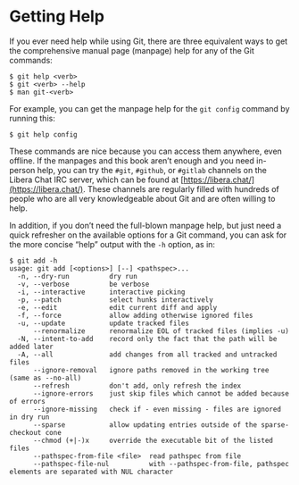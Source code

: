 # Getting Help

If you ever need help while using Git, there are three equivalent ways to get the comprehensive manual page (manpage) help for any of the Git commands:

```
$ git help <verb>
$ git <verb> --help
$ man git-<verb>
```

For example, you can get the manpage help for the `git config` command by running this:

```
$ git help config
```

These commands are nice because you can access them anywhere, even offline. If the manpages and this book aren’t enough and you need in-person help, you can try the `#git`, `#github`, or `#gitlab` channels on the Libera Chat IRC server, which can be found at [https://libera.chat/](https://libera.chat/). These channels are regularly filled with hundreds of people who are all very knowledgeable about Git and are often willing to help.

In addition, if you don’t need the full-blown manpage help, but just need a quick refresher on the available options for a Git command, you can ask for the more concise “help” output with the `-h` option, as in:

```
$ git add -h
usage: git add [<options>] [--] <pathspec>...
  -n, --dry-run          dry run
  -v, --verbose          be verbose
  -i, --interactive      interactive picking
  -p, --patch            select hunks interactively
  -e, --edit             edit current diff and apply
  -f, --force            allow adding otherwise ignored files
  -u, --update           update tracked files
      --renormalize      renormalize EOL of tracked files (implies -u)
  -N, --intent-to-add    record only the fact that the path will be added later
  -A, --all              add changes from all tracked and untracked files
      --ignore-removal   ignore paths removed in the working tree (same as --no-all)
      --refresh          don't add, only refresh the index
      --ignore-errors    just skip files which cannot be added because of errors
      --ignore-missing   check if - even missing - files are ignored in dry run
      --sparse           allow updating entries outside of the sparse-checkout cone
      --chmod (+|-)x     override the executable bit of the listed files
      --pathspec-from-file <file>  read pathspec from file
      --pathspec-file-nul          with --pathspec-from-file, pathspec elements are separated with NUL character
```
